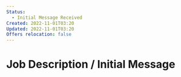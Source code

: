 ```yaml
---
Status:
  - Initial Message Received
Created: 2022-11-01T03:20
Updated: 2022-11-01T03:20
Offers relocation: false
---
```

# Job Description / Initial Message